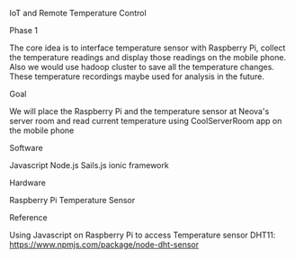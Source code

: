 IoT and Remote Temperature Control

Phase 1

The core idea is to interface temperature sensor with Raspberry Pi, collect the temperature readings and display those readings on the mobile phone. Also we would use hadoop cluster to save all the temperature changes. These temperature recordings maybe used for analysis in the future.


Goal

We will place the Raspberry Pi and the temperature sensor at Neova's server room and read current temperature using CoolServerRoom app on the mobile phone


Software 

Javascript
Node.js
Sails.js
ionic framework

Hardware

Raspberry Pi
Temperature Sensor

Reference

Using Javascript on Raspberry Pi to access Temperature sensor DHT11:
https://www.npmjs.com/package/node-dht-sensor
